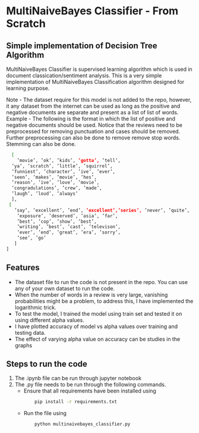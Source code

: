 # MultiNaiveBayes Classifier - From Scratch
## Simple implementation of Decision Tree Algorithm

MultiNaiveBayes Classifier is supervised learning algorithm which is used in document classication/sentiment analysis.
This is a very simple implementation of MultiNaiveBayes Classification algorithm designed for learning purpose.

Note - The dataset require for this model is not added to the repo, however, it any dataset from the internet can be used as long as the positive and negative documents are separate and present as a list of list of words. Example - The following is the format in which the list of positive and negative documents should be used. Notice that the reviews need to be preprocessed for removing punctuation and cases should be removed. Further preprocessing can also be done to remove remove stop words. Stemming can also be done.

```sh [
  [
    ’movie’, ’ok’, ’kids’, ’gotta’, ’tell’,
  ’ya’, ’scratch’, ’little’, ’squirrel’,
  ’funniest’, ’character’, ’ive’, ’ever’,
  ’seen’, ’makes’, ’movie’, ’hes’,
  ’reason’, ’ive’, ’love’, ’movie’,
  ’congradulations’, ’crew’, ’made’,
  ’laugh’, ’loud’, ’always’
  ],
 [
   ’say’, ’excellent’, ’end’, ’excellent’,’series’, ’never’, ’quite’, ’got’,
    ’exposure’, ’deserved’, ’asia’, ’far’,
    ’best’, ’cop’, ’show’, ’best’,
    ’writing’, ’best’, ’cast’, ’televison’,
    ’ever’, ’end’, ’great’, ’era’, ’sorry’,
    ’see’, ’go’
   ]
]
```

## Features
- The dataset file to run the code is not present in the repo. You can use any of your own dataset to run the code.
- When the number of words in a review is very large, vanishing probabilities might be a problem, to address this, I have implemented the logarithmic trick.
- To test the model, I trained the model using train set and tested it on using different alpha values.
- I have plotted accuracy of model vs alpha values over training and testing data.
- The effect of varying alpha value on accuracy can be studies in the graphs

## Steps to run the code

1. The .ipynb file can be run through jupyter notebook
2. The .py file needs to be run through the following commands.
    * Ensure that all requirements have been installed using
        ```sh
            pip install -r requirements.txt
        ```
    * Run the file using
        ```sh
            python multinaivebayes_classifier.py
        ```
